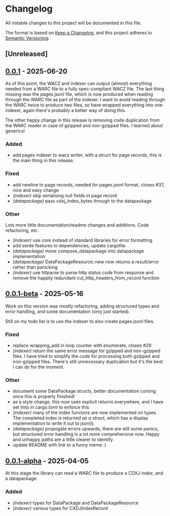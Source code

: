 # Changelog

All notable changes to this project will be documented in this file.

The format is based on [Keep a Changelog](https://keepachangelog.com/en/1.0.0/),
and this project adheres to [Semantic Versioning](https://semver.org/spec/v2.0.0.html).

## [Unreleased]

## [0.0.1](https://github.com/extua/wacksy/compare/v0.0.1-beta...v0.0.1) - 2025-06-20

As of this point, the WACZ and indexer can output (almost) everything needed from a WARC file to a fully spec-compliant WACZ file.
The last thing missing was the pages.jsonl file, which is now produced when reading through the WARC file as part of the indexer.
I want to avoid reading through the WARC twice to produce two files, so have wrapped everything into one indexer, again there's probably a better way of doing this.

The other happy change in this release is removing code duplication from the WARC reader in case of gzipped and non-gzipped files.
I learned about generics!

### Added

- add pages indexer to wacz writer, with a struct for page records, this is the main thing in this release.

### Fixed

- add newline to page records, needed for pages.jsonl format, closes #37, nice and easy change
- *(indexer)* skip serialising null fields in page record
- *(datapackage)* pass cdxj_index_bytes through to the datapackage

### Other

Lots more little documentation/readme changes and additions. Code refactoring, etc.

- *(indexer)* use core instead of standard libraries for error formatting
- add serde features to dependencies, update cargofile
- *(datapackage)* move compose_datapackage into datapackage implementation
- *(datapackage)* DataPackageResource::new now returns a result/error rather than panicking
- *(indexer)* use httparse to parse http status code from response and remove the happily redundant cut_http_headers_from_record function

## [0.0.1-beta](https://github.com/extua/wacksy/compare/v0.0.1-alpha...v0.0.1-beta) - 2025-05-16

Work on this version was mostly refactoring, adding structured types and error handling, and some documentation (only just started).

Still on my todo list is to use the indexer to also create pages.jsonl files.

### Fixed

- replace wrapping_add in loop counter with enumerate, closes #29
- *(indexer)* return the same error message for gzipped and non-gzipped files. I have tried to simplify the code for processing both gzipped and non-gzipped files. There's still unnecessary duplication but it's the best I can do for the moment.

### Other

- document some DataPackage structs, better documentation coming once this is properly finished!
- as a style change, this now uses explicit returns everywhere, and I have set lints in cargo.toml to enforce this
- *(indexer)* many of the index functons are now implemented on types. The completed index is returned *as a struct*, which has a display implementation to write it out to json(l).
- *(datapackage)* propogate errors upwards, there are still some panics, but structured error handling is a lot more comprehensive now. Happy and unhappy paths are a little clearer to identify.
- update README with link to a funny meme :)

## [0.0.1-alpha](https://github.com/extua/wacksy/releases/tag/v0.0.1-alpha) - 2025-04-05

At this stage the library can read a WARC file to produce a CDXJ index, and a datapackage.

### Added

- *(indexer)* types for DataPackage and DataPackageResource
- *(indexer)* various types for CXDJIndexRecord
